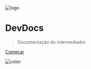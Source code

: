 ![logo](https://www.yapay.com.br/wp-content/themes/yapay/assets/img/logo.svg)

# DevDocs

> Documentação do intermediador

[Começar](#como-começar)

<!-- background color -->

![color](#f0f0f0)